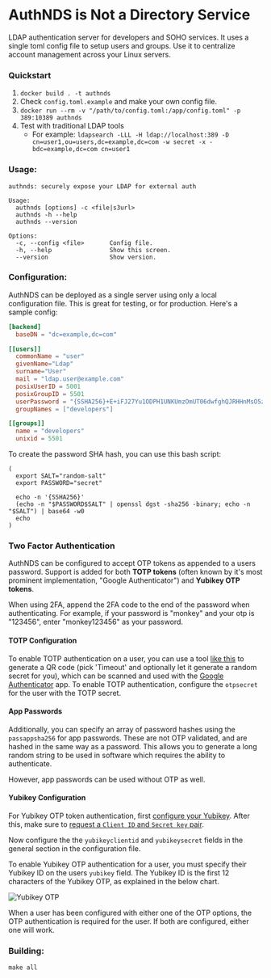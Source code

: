 # AuthNDS is Not a Directory Service

LDAP authentication server for developers and SOHO services. It uses a single toml config file to setup users and groups. Use it to centralize account management across your Linux servers.

### Quickstart

1. `docker build . -t authnds`
2. Check `config.toml.example` and make your own config file. 
3. `docker run --rm -v "/path/to/config.toml:/app/config.toml" -p 389:10389 authnds`
4. Test with traditional LDAP tools
   - For example: `ldapsearch -LLL -H ldap://localhost:389 -D cn=user1,ou=users,dc=example,dc=com -w secret -x -bdc=example,dc=com cn=user1`

### Usage:
```
authnds: securely expose your LDAP for external auth

Usage:
  authnds [options] -c <file|s3url>
  authnds -h --help
  authnds --version

Options:
  -c, --config <file>       Config file.
  -h, --help                Show this screen.
  --version                 Show version.
```

### Configuration:
AuthNDS can be deployed as a single server using only a local configuration file.  This is great for testing, or for production.
Here's a sample config:
```toml
[backend]
  baseDN = "dc=example,dc=com"

[[users]]
  commonName = "user"
  givenName="Ldap"
  surname="User"
  mail = "ldap.user@example.com"
  posixUserID = 5001
  posixGroupID = 5501
  userPassword = "{SSHA256}+E+iFJ27Yu1ODPH1UNKUmzOmUT06dwfghQJRHHnMsO5zYWx0"  # "secret"
  groupNames = ["developers"]

[[groups]]
  name = "developers"
  unixid = 5501
```
To create the password SHA hash, you can use this bash script: 
```
(
  export SALT="random-salt"
  export PASSWORD="secret"

  echo -n '{SSHA256}'
  (echo -n "$PASSWORD$SALT" | openssl dgst -sha256 -binary; echo -n "$SALT") | base64 -w0
  echo
)
```

### Two Factor Authentication
AuthNDS can be configured to accept OTP tokens as appended to a users password. Support is added for both **TOTP tokens** (often known by it's most prominent implementation, "Google Authenticator") and **Yubikey OTP tokens**.

When using 2FA, append the 2FA code to the end of the password when authenticating. For example, if your password is "monkey" and your otp is "123456", enter "monkey123456" as your password. 

#### TOTP Configuration
To enable TOTP authentication on a user, you can use a tool [like this](https://freeotp.github.io/qrcode.html) to generate a QR code (pick 'Timeout' and optionally let it generate a random secret for you), which can be scanned and used with the [Google Authenticator](https://play.google.com/store/apps/details?id=com.google.android.apps.authenticator2&hl=en) app. To enable TOTP authentication, configure the `otpsecret` for the user with the TOTP secret.

#### App Passwords
Additionally, you can specify an array of password hashes using the `passappsha256` for app passwords. These are not OTP validated, and are hashed in the same way as a password. This allows you to generate a long random string to be used in software which requires the ability to authenticate.

However, app passwords can be used without OTP as well.

#### Yubikey Configuration
For Yubikey OTP token authentication, first [configure your Yubikey](https://www.yubico.com/products/services-software/personalization-tools/yubikey-otp/). After this, make sure to [request a `Client ID` and `Secret key` pair](https://upgrade.yubico.com/getapikey/).

Now configure the the `yubikeyclientid` and `yubikeysecret` fields in the general section in the configuration file.

To enable Yubikey OTP authentication for a user, you must specify their Yubikey ID on the users `yubikey` field. The Yubikey ID is the first 12 characters of the Yubikey OTP, as explained in the below chart.

![Yubikey OTP](https://developers.yubico.com/OTP/otp_details.png)

When a user has been configured with either one of the OTP options, the OTP authentication is required for the user. If both are configured, either one will work.

### Building:
```unix
make all
```